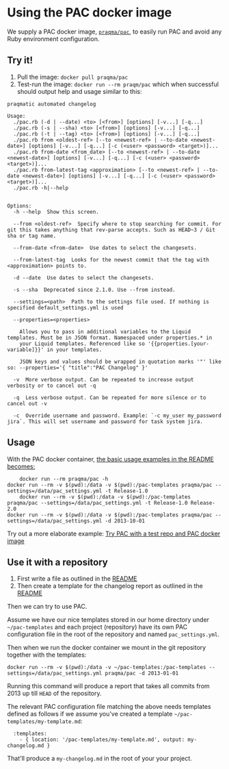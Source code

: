 # Using the PAC docker image

We supply a PAC docker image, [`praqma/pac`](https://hub.docker.com/r/praqma/pac/), to easily run PAC and avoid any Ruby environment configuration.

## Try it!

 1. Pull the image: `docker pull praqma/pac` 
 2. Test-run the image: `docker run --rm praqm/pac` which when successful should output help and usage similar to this:

```
praqmatic automated changelog 

Usage:
  ./pac.rb (-d | --date) <to> [<from>] [options] [-v...] [-q...]
  ./pac.rb (-s | --sha) <to> [<from>] [options] [-v...] [-q...]
  ./pac.rb (-t | --tag) <to> [<from>] [options] [-v...] [-q...]
  ./pac.rb from <oldest-ref> [--to <newest-ref> | --to-date <newest-date>] [options] [-v...] [-q...] [-c (<user> <password> <target>)]... 
  ./pac.rb from-date <from_date> [--to <newest-ref> | --to-date <newest-date>] [options] [-v...] [-q...] [-c (<user> <password> <target>)]...
  ./pac.rb from-latest-tag <approximation> [--to <newest-ref> | --to-date <newest-date>] [options] [-v...] [-q...] [-c (<user> <password> <target>)]...
  ./pac.rb -h|--help


Options:
  -h --help  Show this screen.

  --from <oldest-ref>  Specify where to stop searching for commit. For git this takes anything that rev-parse accepts. Such as HEAD~3 / Git sha or tag name.

  --from-date <from-date>  Use dates to select the changesets.

  --from-latest-tag  Looks for the newest commit that the tag with <approximation> points to.  
    
  -d --date  Use dates to select the changesets.  

  -s --sha  Deprecated since 2.1.0. Use --from instead.
              
  --settings=<path>  Path to the settings file used. If nothing is specified default_settings.yml is used      

  --properties=<properties>  

    Allows you to pass in additional variables to the Liquid templates. Must be in JSON format. Namespaced under properties.* in 
    your Liquid templates. Referenced like so '{{properties.[your-variable]}}' in your templates.

    JSON keys and values should be wrapped in quotation marks '"' like so: --properties='{ "title":"PAC Changelog" }'      

  -v  More verbose output. Can be repeated to increase output verbosity or to cancel out -q

  -q  Less verbose output. Can be repeated for more silence or to cancel out -v

  -c  Override username and password. Example: `-c my_user my_password jira`. This will set username and password for task system jira.

```

## Usage

With the PAC docker container, [the basic usage examples in the README becomes:](../README.md#usage)

		docker run --rm praqma/pac -h
    docker run --rm -v $(pwd):/data -v $(pwd):/pac-templates praqma/pac --settings=/data/pac_settings.yml -t Release-1.0
		docker run --rm -v $(pwd):/data -v $(pwd):/pac-templates praqma/pac --settings=/data/pac_settings.yml -t Release-1.0 Release-2.0
    docker run --rm -v $(pwd):/data -v $(pwd):/pac-templates praqma/pac --settings=/data/pac_settings.yml -d 2013-10-01

Try out a more elaborate example: [Try PAC with a test repo and PAC docker image](try_pac_with_test_repo_and_docker.md)

## Use it with a repository


 1. First write a file as outlined in the [README](../README.md#simple-configuration-file)
 2. Then create a template for the changelog report as outlined in the [README](../README.md#simple-template) 

Then we can try to use PAC. 

Assume we have our nice templates stored in our home directory under `~/pac-templates` and each project (repository) have its own PAC configuration file in the root of the repository and named `pac_settings.yml`.

Then when we run the docker container we mount in the git repository together with the templates:

```
docker run --rm -v $(pwd):/data -v ~/pac-templates:/pac-templates --settings=/data/pac_settings.yml praqma/pac -d 2013-01-01
```
Running this command will produce a report that takes all commits from 2013 up till `HEAD` of the repository.

The relevant PAC configuration file matching the above needs templates defined as follows if we assume you've created a template `~/pac-templates/my-template.md`:

```
  :templates:
    - { location: '/pac-templates/my-template.md', output: my-changelog.md }
```

That'll produce a `my-changelog.md` in the root of your your project. 